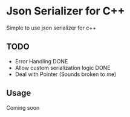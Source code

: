 # Json Serializer for C++

Simple to use json serializer for c++

## TODO

- Error Handling DONE
- Allow custom serialization logic DONE
- Deal with Pointer (Sounds broken to me)

## Usage


Coming soon